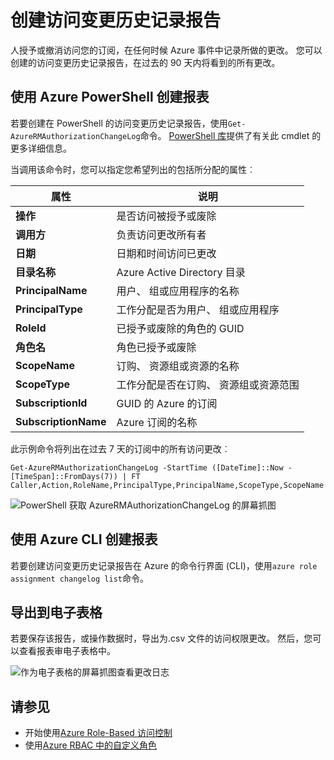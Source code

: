 <properties
    pageTitle="创建访问变更历史记录报告 |Microsoft Azure"
    description="生成一个报表，列出在 Azure 订阅与过去的 90 天中基于角色的访问控制权限的所有更改。"
    services="active-directory"
    documentationCenter=""
    authors="kgremban"
    manager="femila"
    editor=""/>

<tags
    ms.service="active-directory"
    ms.devlang="na"
    ms.topic="article"
    ms.tgt_pltfrm="na"
    ms.workload="identity"
    ms.date="08/03/2016"
    ms.author="kgremban"/>

# <a name="create-an-access-change-history-report"></a>创建访问变更历史记录报告

人授予或撤消访问您的订阅，在任何时候 Azure 事件中记录所做的更改。 您可以创建的访问变更历史记录报告，在过去的 90 天内将看到的所有更改。

## <a name="create-a-report-with-azure-powershell"></a>使用 Azure PowerShell 创建报表
若要创建在 PowerShell 的访问变更历史记录报告，使用`Get-AzureRMAuthorizationChangeLog`命令。 [PowerShell 库](https://www.powershellgallery.com/packages/AzureRM.Storage/1.0.6/Content/ResourceManagerStartup.ps1)提供了有关此 cmdlet 的更多详细信息。

当调用该命令时，您可以指定您希望列出的包括所分配的属性︰

| 属性 | 说明 |
| -------- | ----------- |
| **操作** | 是否访问被授予或废除 |
| **调用方** | 负责访问更改所有者 |
| **日期** | 日期和时间访问已更改 |
| **目录名称** | Azure Active Directory 目录 |
| **PrincipalName** | 用户、 组或应用程序的名称 |
| **PrincipalType** | 工作分配是否为用户、 组或应用程序 |
| **RoleId** | 已授予或废除的角色的 GUID |
| **角色名** | 角色已授予或废除 |
| **ScopeName** | 订购、 资源组或资源的名称 |
| **ScopeType** | 工作分配是否在订购、 资源组或资源范围 |
| **SubscriptionId** | GUID 的 Azure 的订阅 |
| **SubscriptionName** | Azure 订阅的名称 |

此示例命令将列出在过去 7 天的订阅中的所有访问更改︰

```
Get-AzureRMAuthorizationChangeLog -StartTime ([DateTime]::Now - [TimeSpan]::FromDays(7)) | FT Caller,Action,RoleName,PrincipalType,PrincipalName,ScopeType,ScopeName
```

![PowerShell 获取 AzureRMAuthorizationChangeLog 的屏幕抓图](./media/role-based-access-control-configure/access-change-history.png)

## <a name="create-a-report-with-azure-cli"></a>使用 Azure CLI 创建报表
若要创建访问变更历史记录报告在 Azure 的命令行界面 (CLI)，使用`azure role assignment changelog list`命令。

## <a name="export-to-a-spreadsheet"></a>导出到电子表格
若要保存该报告，或操作数据时，导出为.csv 文件的访问权限更改。 然后，您可以查看报表审电子表格中。

![作为电子表格的屏幕抓图查看更改日志](./media/role-based-access-control-configure/change-history-spreadsheet.png)

## <a name="see-also"></a>请参见
- 开始使用[Azure Role-Based 访问控制](role-based-access-control-configure.md)
- 使用[Azure RBAC 中的自定义角色](role-based-access-control-custom-roles.md)
